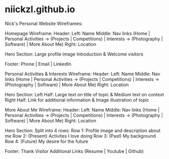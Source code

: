 # niickzl.github.io
Nick's Personal Website Wireframes:

Homepage Wireframe:
Header:
    Left: Name
    Middle: Nav links (Home | Personal Activities -> (Projects | Competitions) | Interests -> (Photography | Software) | More About Me)
    Right: Location

Hero Section:
    Large profile image
    Introduction & Welcome visitors

Footer:
    Phone | Email | LinkedIn


Personal Activities & Interests Wireframe:
Header:
    Left: Name
    Middle: Nav links (Home | Personal Activities -> (Projects | Competitions) | Interests -> (Photography | Software) | More About Me)
    Right: Location

Hero Section:
    Left Half: Large text on title of topic & Medium text on context
    Right Half: Link for additional information & Image illustration of topic


More About Me Wireframe:
Header: 
    Left: Name
    Middle: Nav links (Home | Personal Activities -> (Projects | Competitions) | Interests -> (Photography | Software) | More About Me)
    Right: Location

Hero Section:
    Split into 4 rows:
        Row 1: Profile image and description about me
        Row 2: (Present) Activites I love doing
        Row 3: (Past) My background
        Row 4: (Future) My desire for the future

Footer:
    Thank Visitor
    Additional Links (Resume | Youtube | Github)